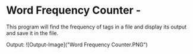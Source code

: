 # Word Frequency Counter - 
This program will find the frequency of tags in a file and display its output and save it in the file.

Output: 
![Output-Image]("Word Frequency Counter.PNG")
